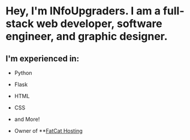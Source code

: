 # Hey, I'm INfoUpgraders. I am a full-stack web developer, software engineer, and graphic designer.

## I'm experienced in:
- Python
- Flask
- HTML
- CSS
- and More!

- Owner of **[FatCat Hosting](https://discord.gg/hNaR7Ep)
